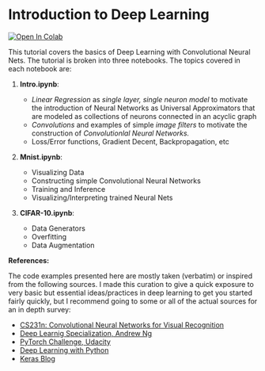 # Introduction to Deep Learning

[![Open In Colab](https://colab.research.google.com/assets/colab-badge.svg)](https://colab.research.google.com/github/argonne-lcf/ai-science-training-series/tree/main/02_deepLearning/)


This tutorial covers the basics of Deep Learning with Convolutional Neural Nets. The tutorial is broken into three notebooks. The topics covered in each notebook are:

1. **Intro.ipynb**: 

      - *Linear Regression* as _single layer, single neuron model_ to motivate the introduction of Neural Networks as Universal Approximators that are modeled as collections of neurons connected in an acyclic graph
      - _Convolutions_ and examples of simple _image filters_ to motivate the construction of _Convolutionlal Neural Networks._
      - Loss/Error functions, Gradient Decent, Backpropagation, etc

2. **Mnist.ipynb**: 

    - Visualizing Data
    - Constructing simple Convolutional Neural Networks
    - Training and Inference
    - Visualizing/Interpreting trained Neural Nets

3. **CIFAR-10.ipynb**: 

    - Data Generators
    - Overfitting
    - Data Augmentation



__References:__

The code examples presented here are mostly taken (verbatim) or inspired from the following sources. I made this curation to give a quick exposure to very basic but essential ideas/practices in deep learning to get you started fairly quickly, but I recommend going to some or all of the actual sources for an in depth survey:

- [CS231n: Convolutional Neural Networks for Visual Recognition](http://cs231n.stanford.edu/)
- [Deep Learnig Specialization, Andrew Ng](https://www.coursera.org/specializations/deep-learning?utm_source=deeplearningai&utm_medium=institutions&utm_campaign=WebsiteCoursesDLSTopButton)
- [PyTorch Challenge, Udacity](https://www.udacity.com/facebook-pytorch-scholarship)
- [Deep Learning with Python](https://www.amazon.com/Deep-Learning-Python-Francois-Chollet/dp/1617294438)
- [Keras Blog](https://blog.keras.io/)
